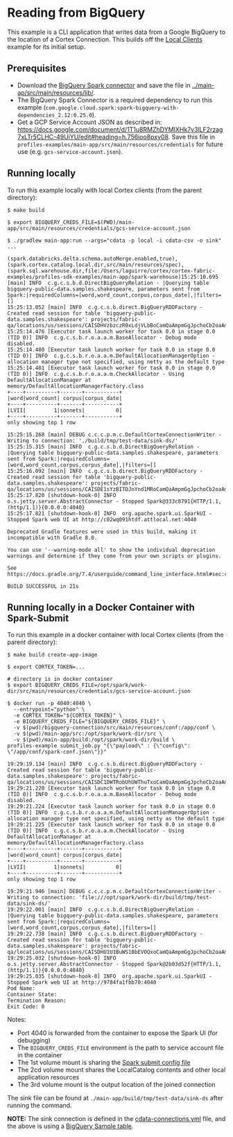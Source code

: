 # Reading from BigQuery

This example is a CLI application that writes data from a Google BigQuery to the location of a Cortex Connection. This
builds off the [Local Clients](../local-clients/README.md) example for its initial setup.

## Prerequisites

* Download the [BigQuery Spark connector](https://repo1.maven.org/maven2/com/google/cloud/spark/spark-bigquery-with-dependencies_2.12/0.25.0/spark-bigquery-with-dependencies_2.12-0.25.0.jar)
  and save the file in [../main-ap/src/main/resources/lib/](../main-app/src/main/resources/lib/).
* The BigQuery Spark Connector is a required dependency to run this
  example (`com.google.cloud.spark:spark-bigquery-with-dependencies_2.12:0.25.0`).
* Get a GCP Service Account JSON as described in: https://docs.google.com/document/d/1T1u8RMZhDYMIXHk7v3lLF2rzag7xLTr5CLHC-49UiYU/edit#heading=h.756ioo8pxy08.
  Save this file in `profiles-examples/main-app/src/main/resources/credentials` for future use (e.g. `gcs-service-account.json`).

## Running locally

To run this example locally with local Cortex clients (from the parent directory):
```
$ make build

$ export BIGQUERY_CREDS_FILE=$(PWD)/main-app/src/main/resources/credentials/gcs-service-account.json

$ ./gradlew main-app:run --args="cdata -p local -i cdata-csv -o sink"
...

(spark.databricks.delta.schema.autoMerge.enabled,true), (spark.cortex.catalog.local.dir,src/main/resources/spec), (spark.sql.warehouse.dir,file:/Users/laguirre/cortex/cortex-fabric-examples/profiles-sdk-examples/main-app/spark-warehouse)15:25:10.695 [main] INFO  c.g.c.s.b.d.DirectBigQueryRelation - |Querying table bigquery-public-data.samples.shakespeare, parameters sent from Spark:|requiredColumns=[word,word_count,corpus,corpus_date],|filters=[]
15:25:13.052 [main] INFO  c.g.c.s.b.direct.BigQueryRDDFactory - Created read session for table 'bigquery-public-data.samples.shakespeare': projects/fabric-qa/locations/us/sessions/CAISDHVzbzczR0xLdjVLbBoCamQaAmpmGgJpchoCb2oaAmpxGgJuYRoCb3MaAm93GgJqchoCaXcaAmpjGgJwehoCcHkaAmpzGgJweBoCb3YaAmppGgJpYRoCaWMaAnBs
15:25:14.476 [Executor task launch worker for task 0.0 in stage 0.0 (TID 0)] INFO  c.g.c.s.b.r.o.a.a.m.BaseAllocator - Debug mode disabled.
15:25:14.480 [Executor task launch worker for task 0.0 in stage 0.0 (TID 0)] INFO  c.g.c.s.b.r.o.a.a.m.DefaultAllocationManagerOption - allocation manager type not specified, using netty as the default type
15:25:14.481 [Executor task launch worker for task 0.0 in stage 0.0 (TID 0)] INFO  c.g.c.s.b.r.o.a.a.m.CheckAllocator - Using DefaultAllocationManager at memory/DefaultAllocationManagerFactory.class
+----+----------+-------+-----------+
|word|word_count| corpus|corpus_date|
+----+----------+-------+-----------+
|LVII|         1|sonnets|          0|
+----+----------+-------+-----------+
only showing top 1 row

15:25:15.268 [main] DEBUG c.c.c.p.m.c.DefaultCortexConnectionWriter - Writing to connection: './build/tmp/test-data/sink-ds/'
15:25:15.315 [main] INFO  c.g.c.s.b.d.DirectBigQueryRelation - |Querying table bigquery-public-data.samples.shakespeare, parameters sent from Spark:|requiredColumns=[word,word_count,corpus,corpus_date],|filters=[]
15:25:16.092 [main] INFO  c.g.c.s.b.direct.BigQueryRDDFactory - Created read session for table 'bigquery-public-data.samples.shakespeare': projects/fabric-qa/locations/us/sessions/CAISDE1sYzBITDJnYnd1MRoCamQaAmpmGgJpchoCb2oaAmpxGgJuYRoCb3MaAm93GgJqchoCaXcaAmpjGgJwehoCcHkaAmpzGgJweBoCb3YaAmppGgJpYRoCaWMaAnBs
15:25:17.820 [shutdown-hook-0] INFO  o.s.jetty.server.AbstractConnector - Stopped Spark@333c8791{HTTP/1.1, (http/1.1)}{0.0.0.0:4040}
15:25:17.821 [shutdown-hook-0] INFO  org.apache.spark.ui.SparkUI - Stopped Spark web UI at http://c02wq091htdf.attlocal.net:4040

Deprecated Gradle features were used in this build, making it incompatible with Gradle 8.0.

You can use '--warning-mode all' to show the individual deprecation warnings and determine if they come from your own scripts or plugins.

See https://docs.gradle.org/7.4/userguide/command_line_interface.html#sec:command_line_warnings

BUILD SUCCESSFUL in 21s
```

## Running locally in a Docker Container with Spark-Submit

To run this example in a docker container with local Cortex clients (from the parent directory):
```
$ make build create-app-image

$ export CORTEX_TOKEN=...

# directory is in docker container
$ export BIGQUERY_CREDS_FILE=/opt/spark/work-dir/src/main/resources/credentials/gcs-service-account.json

$ docker run -p 4040:4040 \
  --entrypoint="python" \
  -e CORTEX_TOKEN="${CORTEX_TOKEN}" \
  -e BIGQUERY_CREDS_FILE="${BIGQUERY_CREDS_FILE}" \
  -v $(pwd)/bigquery-connection/src/main/resources/conf:/app/conf \
  -v $(pwd)/main-app/src:/opt/spark/work-dir/src \
  -v $(pwd)/main-app/build:/opt/spark/work-dir/build \
profiles-example submit_job.py "{\"payload\" : {\"config\": \"/app/conf/spark-conf.json\"}}"

19:29:19.134 [main] INFO  c.g.c.s.b.direct.BigQueryRDDFactory - Created read session for table 'bigquery-public-data.samples.shakespeare': projects/fabric-qa/locations/us/sessions/CAISDC1DWTRobUhUWThuTxoCamQaAmpmGgJpchoCb2oaAmpxGgJuYRoCb3MaAm93GgJqchoCaXcaAmpjGgJwehoCcHkaAmpzGgJweBoCb3YaAmppGgJpYRoCaWMaAnBs
19:29:21.220 [Executor task launch worker for task 0.0 in stage 0.0 (TID 0)] INFO  c.g.c.s.b.r.o.a.a.m.BaseAllocator - Debug mode disabled.
19:29:21.224 [Executor task launch worker for task 0.0 in stage 0.0 (TID 0)] INFO  c.g.c.s.b.r.o.a.a.m.DefaultAllocationManagerOption - allocation manager type not specified, using netty as the default type
19:29:21.225 [Executor task launch worker for task 0.0 in stage 0.0 (TID 0)] INFO  c.g.c.s.b.r.o.a.a.m.CheckAllocator - Using DefaultAllocationManager at memory/DefaultAllocationManagerFactory.class
+----+----------+-------+-----------+
|word|word_count| corpus|corpus_date|
+----+----------+-------+-----------+
|LVII|         1|sonnets|          0|
+----+----------+-------+-----------+
only showing top 1 row

19:29:21.946 [main] DEBUG c.c.c.p.m.c.DefaultCortexConnectionWriter - Writing to connection: 'file:///opt/spark/work-dir/build/tmp/test-data/sink-ds/'
19:29:22.001 [main] INFO  c.g.c.s.b.d.DirectBigQueryRelation - |Querying table bigquery-public-data.samples.shakespeare, parameters sent from Spark:|requiredColumns=[word,word_count,corpus,corpus_date],|filters=[]
19:29:22.738 [main] INFO  c.g.c.s.b.direct.BigQueryRDDFactory - Created read session for table 'bigquery-public-data.samples.shakespeare': projects/fabric-qa/locations/us/sessions/CAISDHU1U1BuWS1BbEVOQxoCamQaAmpmGgJpchoCb2oaAmpxGgJuYRoCb3MaAm93GgJqchoCaXcaAmpjGgJwehoCcHkaAmpzGgJweBoCb3YaAmppGgJpYRoCaWMaAnBs
19:29:25.032 [shutdown-hook-0] INFO  o.s.jetty.server.AbstractConnector - Stopped Spark@2b03d52f{HTTP/1.1, (http/1.1)}{0.0.0.0:4040}
19:29:25.035 [shutdown-hook-0] INFO  org.apache.spark.ui.SparkUI - Stopped Spark web UI at http://9784fa1fbb70:4040
Pod Name:
Container State:
Termination Reason:
Exit Code: 0
```

Notes:
* Port 4040 is forwarded from the container to expose the Spark UI (for debugging)
* The `BIGQUERY_CREDS_FILE` environment is the path to service account file in the container
* The 1st volume mount is sharing the [Spark submit config file](./src/main/resources/conf/spark-conf.json)
* The 2cd volume mount shares the LocalCatalog contents and other local application resources
* The 3rd volume mount is the output location of the joined connection
 
The sink file can be found at `./main-app/build/tmp/test-data/sink-ds` after running the command.

**NOTE:** The sink connection is defined in the [cdata-connections.yml](../main-app/src/main/resources/spec/cdata-connections.yml) file, and the above
is using a [BigQuery Sample table](https://cloud.google.com/bigquery/public-data#sample_tables).